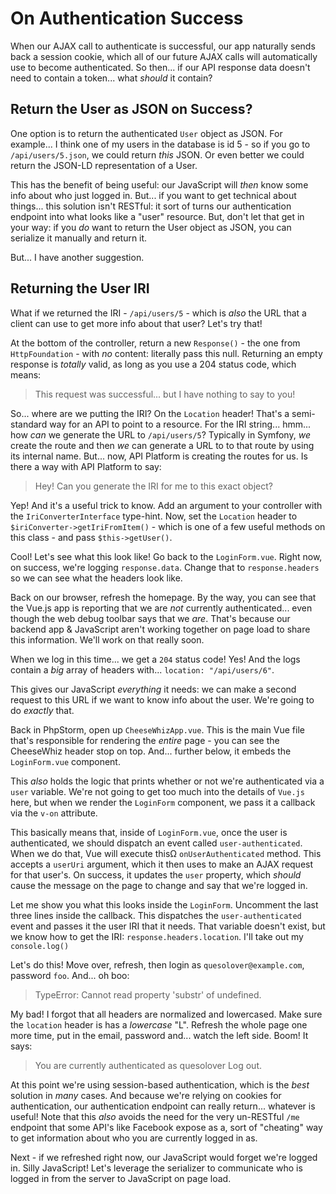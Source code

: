 # On Authentication Success

When our AJAX call to authenticate is successful, our app naturally sends back a
session cookie, which all of our future AJAX calls will automatically use to become
authenticated. So then... if our API response data doesn't need to contain a token...
what *should* it contain?

## Return the User as JSON on Success?

One option is to return the authenticated `User` object as JSON. For example...
I think one of my users in the database is id 5 - so if you go to `/api/users/5.json`,
we could return *this* JSON. Or even better we could return the JSON-LD representation
of a User.

This has the benefit of being useful: our JavaScript will *then* know some info
about who just logged in. But... if you want to get technical about things... this
solution isn't RESTful: it sort of turns our authentication endpoint into what looks
like a "user" resource. But, don't let that get in your way: if you *do* want to
return the User object as JSON, you can serialize it manually and return it.

But... I have another suggestion.

## Returning the User IRI

What if we returned the IRI - `/api/users/5` - which is *also* the URL that a
client can use to get more info about that user? Let's try that!

At the bottom of the controller, return a new `Response()` - the one from
`HttpFoundation` - with *no* content: literally pass this null. Returning an
empty response is *totally* valid, as long as you use a 204 status code, which
means:

> This request was successful... but I have nothing to say to you!

So... where are we putting the IRI? On the `Location` header! That's a semi-standard
way for an API to point to a resource. For the IRI string... hmm... how *can* we
generate the URL to `/api/users/5`? Typically in Symfony, *we* create the route
and then *we* can generate a URL to to that route by using its internal name. But...
now, API Platform is creating the routes for us. Is there a way with API Platform
to say:

> Hey! Can you generate the IRI for me to this exact object?

Yep! And it's a useful trick to know. Add an argument to your controller with
the `IriConverterInterface` type-hint. Now, set the `Location` header to
`$iriConverter->getIriFromItem()` - which is one of a few useful methods on this
class - and pass `$this->getUser()`.

Cool! Let's see what this look like! Go back to the `LoginForm.vue`. Right now,
on success, we're logging `response.data`. Change that to  `response.headers` so
we can see what the headers look like.

Back on our browser, refresh the homepage. By the way, you can see that the Vue.js
app is reporting that we are *not* currently authenticated... even though the web
debug toolbar says that we *are*. That's because our backend app & JavaScript aren't
working together on page load to share this information. We'll work on that really
soon.

When we log in this time... we get a `204` status code! Yes! And the logs contain
a *big* array of headers with... `location: "/api/users/6"`.

This gives our JavaScript *everything* it needs: we can make a second request to
this URL if we want to know info about the user. We're going to do *exactly* that.

Back in PhpStorm, open up `CheeseWhizApp.vue`. This is the main Vue file that's
responsible for rendering the *entire* page - you can see the CheeseWhiz header
stop on top. And... further below, it embeds the `LoginForm.vue` component.

This *also* holds the logic that prints whether or not we're authenticated via
a `user` variable. We're not going to get too much into the details of `Vue.js`
here, but when we render the `LoginForm` component, we pass it a callback via
the `v-on` attribute.

This basically means that, inside of `LoginForm.vue`, once the user is authenticated,
we should dispatch an event called `user-authenticated`. When we do that, Vue
will execute thisΩ `onUserAuthenticated` method. This accepts a `userUri` argument,
which it then uses to make an AJAX request for that user's. On success, it updates
the `user` property, which *should* cause the message on the page to change and
say that we're logged in.

Let me show you what this looks inside the `LoginForm`. Uncomment the last three
lines inside the callback. This dispatches the `user-authenticated` event and
passes it the user IRI that it needs. That variable doesn't exist, but we know
how to get the IRI: `response.headers.location`. I'll take out my `console.log()`

Let's do this! Move over, refresh, then login as `quesolover@example.com`, password
`foo`. And... oh boo:

> TypeError: Cannot read property 'substr' of undefined.

My bad! I forgot that all headers are normalized and lowercased. Make sure the
`location` header is has a *lowercase* "L". Refresh the whole page one more time,
put in the email, password and... watch the left side. Boom! It says:

> You are currently authenticated as quesolover Log out.

At this point we're using session-based authentication, which is the *best*
solution in *many* cases. And because we're relying on cookies for authentication,
our authentication endpoint can really return... whatever is useful! Note that
this *also* avoids the need for the very un-RESTful `/me` endpoint that some API's
like Facebook expose as a, sort of "cheating" way to get information about who you
are currently logged in as.

Next - if we refreshed right now, our JavaScript would forget we're logged in.
Silly JavaScript! Let's leverage the serializer to communicate who is logged
in from the server to JavaScript on page load.
